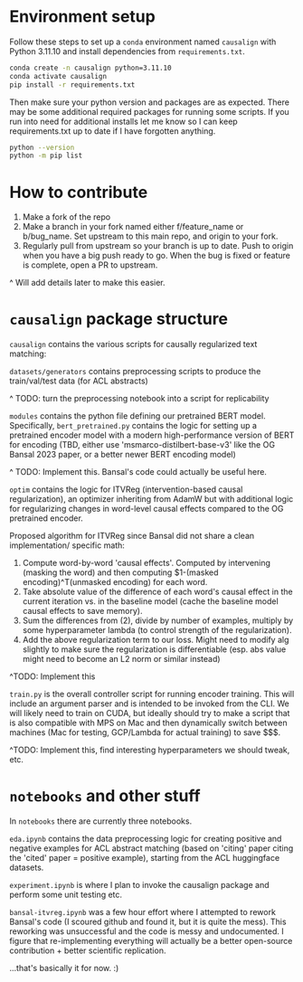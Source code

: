 # Environment setup 

Follow these steps to set up a `conda` environment named `causalign` with Python 3.11.10 and install dependencies from `requirements.txt`.

```bash
conda create -n causalign python=3.11.10
conda activate causalign
pip install -r requirements.txt
```

Then make sure your python version and packages are as expected. There may be some additional required packages for running some scripts. If you run into need for additional installs let me know so I can keep requirements.txt up to date if I have forgotten anything. 

```bash 
python --version
python -m pip list
```

# How to contribute

1. Make a fork of the repo
2. Make a branch in your fork named either f/feature_name or b/bug_name. Set upstream to this main repo, and origin to your fork. 
3. Regularly pull from upstream so your branch is up to date. Push to origin when you have a big push ready to go. When the bug is fixed or feature is complete, open a PR to upstream. 

^ Will add details later to make this easier. 

# `causalign` package structure

`causalign` contains the various scripts for causally regularized text matching:

`datasets/generators` contains preprocessing scripts to produce the train/val/test data (for ACL abstracts)

^ TODO: turn the preprocessing notebook into a script for replicability

`modules` contains the python file defining our pretrained BERT model. Specifically, `bert_pretrained.py` 
contains the logic for setting up a pretrained encoder model with a modern high-performance 
version of BERT for encoding (TBD, either use 'msmarco-distilbert-base-v3' like the OG Bansal 2023
paper, or a better newer BERT encoding model)

^ TODO: Implement this. Bansal's code could actually be useful here. 

`optim` contains the logic for ITVReg (intervention-based causal regularization), an
optimizer inheriting from AdamW but with additional logic for regularizing changes in 
word-level causal effects compared to the OG pretrained encoder. 

Proposed algorithm for ITVReg since Bansal did not share a clean implementation/ specific math: 
1. Compute word-by-word 'causal effects'. Computed by intervening (masking the word) and then 
computing $1-(masked encoding)^T(unmasked encoding) for each word.
2. Take absolute value of the difference of each word's causal effect in the current iteration
vs. in the baseline model (cache the baseline model causal effects to save memory). 
3. Sum the differences from (2), divide by number of examples, multiply by some hyperparameter lambda 
(to control strength of the regularization). 
4. Add the above regularization term to our loss. Might need to modify alg slightly to make sure the
regularization is differentiable (esp. abs value might need to become an L2 norm or similar instead)

^TODO: Implement this

`train.py` is the overall controller script for running encoder training. This will include an argument parser 
and is intended to be invoked from the CLI. We will likely need to train on CUDA, but ideally 
should try to make a script that is also compatible with MPS on Mac and then dynamically switch between machines 
(Mac for testing, GCP/Lambda for actual training) to save $$$. 

^TODO: Implement this, find interesting hyperparameters we should tweak, etc. 

# `notebooks` and other stuff

In `notebooks` there are currently three notebooks. 

`eda.ipynb` contains the data preprocessing logic 
for creating positive and negative examples for ACL abstract matching (based on 'citing' paper 
citing the 'cited' paper = positive example), starting from the ACL huggingface datasets. 

`experiment.ipynb` is where I plan to invoke the causalign package and perform some unit testing etc. 

`bansal-itvreg.ipynb` was a few hour effort where I attempted to rework Bansal's code (I scoured github and found it, 
but it is quite the mess). This reworking was unsuccessful and the code is messy and undocumented. I figure that re-implementing everything
will actually be a better open-source contribution + better scientific replication. 

...that's basically it for now. :)




